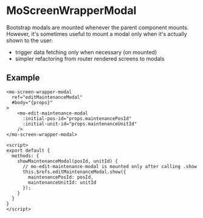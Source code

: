 # MoScreenWrapperModal

Bootstrap modals are mounted whenever the parent component mounts.
However, it's sometimes useful to mount a modal only when it's actually shown to the user:
- trigger data fetching only when necessary (on mounted)
- simpler refactoring from router rendered screens to modals

## Example

```vue
<mo-screen-wrapper-modal
  ref="editMaintenanceModal"
  #body="{props}"
>
    <mo-edit-maintenance-modal
      :initial-pos-id="props.maintenancePosId"
      :initial-unit-id="props.maintenanceUnitId"
    />
</mo-screen-wrapper-modal>

<script>
export default {
  methods: {
    showMaintenanceModal(posId, unitId) {
      // mo-edit-maintenance-modal is mounted only after calling .show
      this.$refs.editMaintenanceModal.show({
        maintenancePosId: posId,
        maintenanceUnitId: unitId
      });
    }
  }
}
</script>
```
